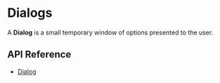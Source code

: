 # Dialogs

A **Dialog** is a small temporary window of options presented to the user.

## API Reference

* [Dialog]($ui-framework:Dialog)
